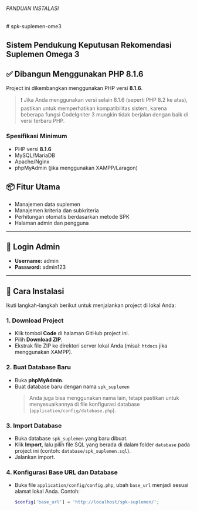 ###### PANDUAN INSTALASI
﻿# spk-suplemen-ome3
## Sistem Pendukung Keputusan Rekomendasi Suplemen Omega 3
## ✅ Dibangun Menggunakan PHP 8.1.6

Project ini dikembangkan menggunakan PHP versi **8.1.6**.

> ❗ Jika Anda menggunakan versi selain 8.1.6 (seperti PHP 8.2 ke atas), pastikan untuk memperhatikan kompatibilitas sistem, karena beberapa fungsi CodeIgniter 3 mungkin tidak berjalan dengan baik di versi terbaru PHP.

### Spesifikasi Minimum

- PHP versi **8.1.6**
- MySQL/MariaDB
- Apache/Nginx
- phpMyAdmin (jika menggunakan XAMPP/Laragon)

## 📦 Fitur Utama

- Manajemen data suplemen
- Manajemen kriteria dan subkriteria
- Perhitungan otomatis berdasarkan metode SPK
- Halaman admin dan pengguna

---

## 🔐 Login Admin

- **Username:** admin
- **Password:** admin123

---

## 🚀 Cara Instalasi

Ikuti langkah-langkah berikut untuk menjalankan project di lokal Anda:

### 1. Download Project

- Klik tombol **Code** di halaman GitHub project ini.
- Pilih **Download ZIP**.
- Ekstrak file ZIP ke direktori server lokal Anda (misal: `htdocs` jika menggunakan XAMPP).

### 2. Buat Database Baru

- Buka **phpMyAdmin**.
- Buat database baru dengan nama `spk_suplemen`
  > Anda juga bisa menggunakan nama lain, tetapi pastikan untuk menyesuaikannya di file konfigurasi database (`application/config/database.php`).

### 3. Import Database

- Buka database `spk_suplemen` yang baru dibuat.
- Klik **Import**, lalu pilih file SQL yang berada di dalam folder `database` pada project ini (contoh: `database/spk_suplemen.sql`).
- Jalankan import.

### 4. Konfigurasi Base URL dan Database

- Buka file `application/config/config.php`, ubah `base_url` menjadi sesuai alamat lokal Anda. Contoh:
  ```php
  $config['base_url'] = 'http://localhost/spk-suplemen/';
  ```



